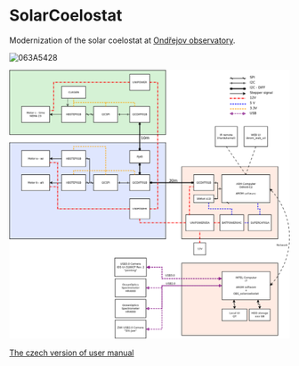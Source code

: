 # SolarCoelostat
Modernization of the solar coelostat at [Ondřejov observatory](https://en.wikipedia.org/wiki/Ond%C5%99ejov_Observatory).


![063A5428](https://user-images.githubusercontent.com/5196729/137355115-cf9eb661-e31b-4ef6-95f3-e5d5069c5711.jpg)


![structure](doc/structure.png)


[The czech version of user manual](https://wiki.mlab.cz/doku.php?id=cs:designs:solarlab)
